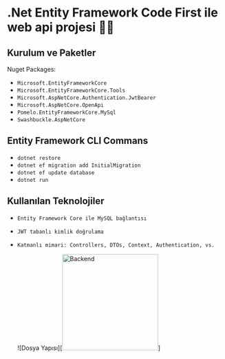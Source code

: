 # .Net Entity Framework Code First ile web api projesi 🚀🚀

## Kurulum ve Paketler

Nuget Packages:

- `Microsoft.EntityFrameworkCore`
- `Microsoft.EntityFrameworkCore.Tools`
- `Microsoft.AspNetCore.Authentication.JwtBearer`
- `Microsoft.AspNetCore.OpenApi`
- `Pomelo.EntityFrameworkCore.MySql`
- `Swashbuckle.AspNetCore`

## Entity Framework CLI Commans 

- `dotnet restore`
- `dotnet ef migration add InitialMigration`
- `dotnet ef update database`
- `dotnet run`

## Kullanılan Teknolojiler

- `Entity Framework Core ile MySQL bağlantısı`
- `JWT tabanlı kimlik doğrulama`
- `Katmanlı mimari: Controllers, DTOs, Context, Authentication, vs.`

  ![Dosya Yapısı][<img width="223" alt="Backend" src="https://github.com/user-attachments/assets/f0bd4b54-1f6b-4e00-94ce-37f649baeea9" />]
